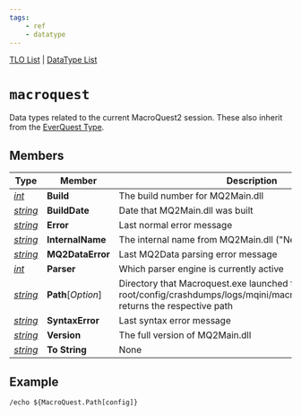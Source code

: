 ```yaml
---
tags:
    - ref
    - datatype
---
```

[TLO List](../top-level-objects/tlo-list.md) | [DataType List](../data-types/datatype-list.md)
# `macroquest`

Data types related to the current MacroQuest2 session.  These also inherit from the [EverQuest Type](datatype-everquest.md).

## Members

| **Type** | **Member** | **Description**  |
| --- | --- | --- |
| [_int_](datatype-int.md)           | **Build**         | The build number for MQ2Main.dll                                                                                                                  |
| [_string_](datatype-string.md)     | **BuildDate**     | Date that MQ2Main.dll was built                                                                                                                   |
| [_string_](datatype-string.md)     | **Error**         | Last normal error message                                                                                                                         |
| [_string_](datatype-string.md)     | **InternalName**  | The internal name from MQ2Main.dll ("Next")                                                                                                       |
| [_string_](datatype-string.md)     | **MQ2DataError**  | Last MQ2Data parsing error message                                                                                                                |
| [_int_](datatype-int.md)           | **Parser**        | Which parser engine is currently active                                                                                                           |
| [_string_](datatype-string.md)     | **Path**[_Option_] | Directory that Macroquest.exe launched from.  When passed root/config/crashdumps/logs/mqini/macros/plugins/resources, returns the respective path |
| [_string_](datatype-string.md)     | **SyntaxError**   | Last syntax error message                                                                                                                         |
| [_string_](datatype-string.md)     | **Version**       | The full version of MQ2Main.dll                                                                                                                   |
| [_string_](datatype-string.md)     | **To String**     | None                                                                                                                                              |

## Example

```
/echo ${MacroQuest.Path[config]}
```

